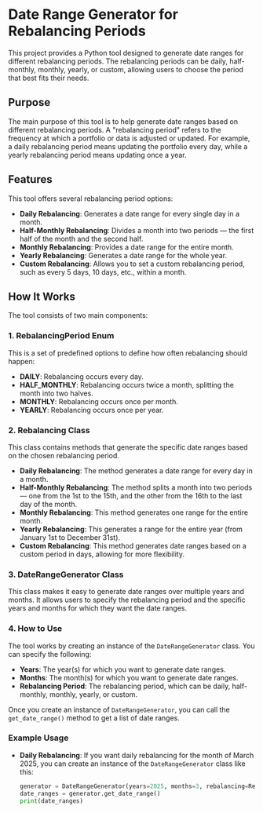 # Date Range Generator for Rebalancing Periods

This project provides a Python tool designed to generate date ranges for different rebalancing periods. The rebalancing periods can be daily, half-monthly, monthly, yearly, or custom, allowing users to choose the period that best fits their needs.

## Purpose

The main purpose of this tool is to help generate date ranges based on different rebalancing periods. A "rebalancing period" refers to the frequency at which a portfolio or data is adjusted or updated. For example, a daily rebalancing period means updating the portfolio every day, while a yearly rebalancing period means updating once a year.

## Features

This tool offers several rebalancing period options:

- **Daily Rebalancing**: Generates a date range for every single day in a month.
- **Half-Monthly Rebalancing**: Divides a month into two periods — the first half of the month and the second half.
- **Monthly Rebalancing**: Provides a date range for the entire month.
- **Yearly Rebalancing**: Generates a date range for the whole year.
- **Custom Rebalancing**: Allows you to set a custom rebalancing period, such as every 5 days, 10 days, etc., within a month.

## How It Works

The tool consists of two main components:

### 1. **RebalancingPeriod Enum**

This is a set of predefined options to define how often rebalancing should happen:

- **DAILY**: Rebalancing occurs every day.
- **HALF_MONTHLY**: Rebalancing occurs twice a month, splitting the month into two halves.
- **MONTHLY**: Rebalancing occurs once per month.
- **YEARLY**: Rebalancing occurs once per year.

### 2. **Rebalancing Class**

This class contains methods that generate the specific date ranges based on the chosen rebalancing period.

- **Daily Rebalancing**: The method generates a date range for every day in a month.
- **Half-Monthly Rebalancing**: The method splits a month into two periods — one from the 1st to the 15th, and the other from the 16th to the last day of the month.
- **Monthly Rebalancing**: This method generates one range for the entire month.
- **Yearly Rebalancing**: This generates a range for the entire year (from January 1st to December 31st).
- **Custom Rebalancing**: This method generates date ranges based on a custom period in days, allowing for more flexibility.

### 3. **DateRangeGenerator Class**

This class makes it easy to generate date ranges over multiple years and months. It allows users to specify the rebalancing period and the specific years and months for which they want the date ranges.

### 4. **How to Use**

The tool works by creating an instance of the `DateRangeGenerator` class. You can specify the following:

- **Years**: The year(s) for which you want to generate date ranges.
- **Months**: The month(s) for which you want to generate date ranges.
- **Rebalancing Period**: The rebalancing period, which can be daily, half-monthly, monthly, yearly, or custom.

Once you create an instance of `DateRangeGenerator`, you can call the `get_date_range()` method to get a list of date ranges.

### Example Usage

- **Daily Rebalancing**: 
  If you want daily rebalancing for the month of March 2025, you can create an instance of the `DateRangeGenerator` class like this:
  ```python
  generator = DateRangeGenerator(years=2025, months=3, rebalancing=RebalancingPeriod.DAILY)
  date_ranges = generator.get_date_range()
  print(date_ranges)
